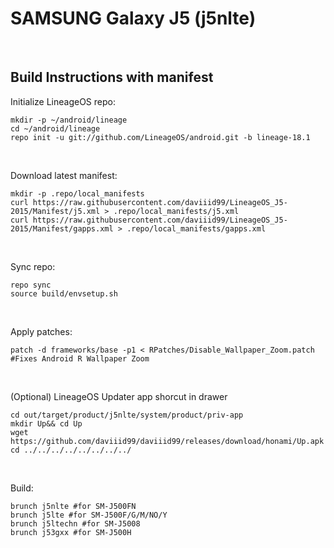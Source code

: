 # SAMSUNG Galaxy J5 (j5nlte)
<br/>

## Build Instructions with manifest

Initialize LineageOS repo:
```
mkdir -p ~/android/lineage
cd ~/android/lineage
repo init -u git://github.com/LineageOS/android.git -b lineage-18.1
```
<br/>

Download latest manifest:
```
mkdir -p .repo/local_manifests
curl https://raw.githubusercontent.com/daviiid99/LineageOS_J5-2015/Manifest/j5.xml > .repo/local_manifests/j5.xml
curl https://raw.githubusercontent.com/daviiid99/LineageOS_J5-2015/Manifest/gapps.xml > .repo/local_manifests/gapps.xml
```
<br/>

Sync repo:
```
repo sync
source build/envsetup.sh
```
<br/>

Apply patches:
```
patch -d frameworks/base -p1 < RPatches/Disable_Wallpaper_Zoom.patch #Fixes Android R Wallpaper Zoom
 ```
 <br/>

(Optional) LineageOS Updater app shorcut in drawer
```
cd out/target/product/j5nlte/system/product/priv-app
mkdir Up&& cd Up
wget https://github.com/daviiid99/daviiid99/releases/download/honami/Up.apk
cd ../../../../../../../../
```
<br/>

Build:
```
brunch j5nlte #for SM-J500FN
brunch j5lte #for SM-J500F/G/M/NO/Y
brunch j5ltechn #for SM-J5008
brunch j53gxx #for SM-J500H
```

<br/>
